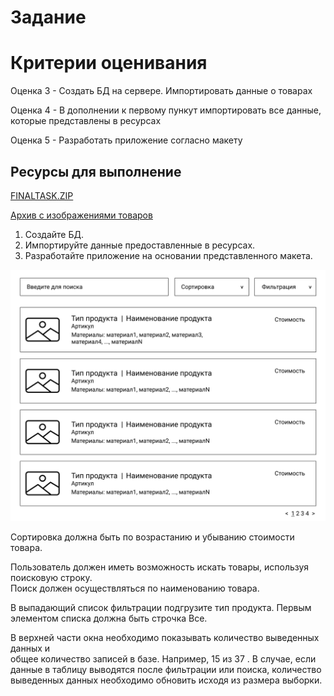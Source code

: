 # Задание

# Критерии оценивания

Оценка 3 - Создать БД на сервере. Импортировать данные о товарах

Оценка 4 - В дополнении к первому пункут импортировать все данные, которые представлены в ресурсах

Оценка 5 - Разработать приложение согласно макету 

## Ресурсы для выполнение
[FINALTASK.ZIP](FINALTASK.ZIP)

[Архив с изображениями товаров](products_s_import.zip)

1. Создайте БД.
2. Импортируйте данные предоставленные в ресурсах.
3. Разработайте приложение на основании представленного макета. 

![product_list_layout.jpg](product_list_layout.jpg)


Сортировка должна быть по возрастанию и убыванию стоимости товара.

Пользователь должен иметь  возможность  искать  товары,   используя  поисковую  строку.   
Поиск  должен  осуществляться  по  наименованию  товара.

В выпадающий список фильтрации подгрузите тип продукта.
Первым элементом списка должна быть строчка Все.

В  верхней  части  окна  необходимо 
показывать  количество  выведенных  данных  и  
общее  количество  записей  в  базе.   Например,   15 из 37 . 
В  случае,  если  данные  в  таблицу  выводятся  после  фильтрации  или  поиска,   количество  выведенных  данных  необходимо  обновить  исходя  из  размера  выборки.   